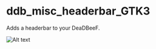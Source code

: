 # ddb_misc_headerbar_GTK3
Adds a headerbar to your DeaDBeeF.

![Alt text](http://i.imgur.com/WGzQwzJ.png "Screenshot")
